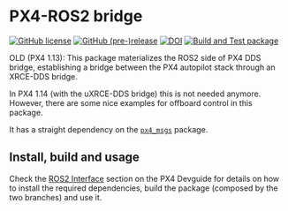 # PX4-ROS2 bridge

[![GitHub license](https://img.shields.io/github/license/PX4/px4_ros_com.svg)](https://github.com/PX4/px4_ros_com/blob/master/LICENSE) [![GitHub (pre-)release](https://img.shields.io/github/release-pre/PX4/px4_ros_com.svg)](https://github.com/PX4/px4_ros_com/releases/tag/beta) [![DOI](https://zenodo.org/badge/142936318.svg)](https://zenodo.org/badge/latestdoi/142936318) [![Build and Test package](https://github.com/PX4/px4_ros_com/workflows/Build%20and%20Test%20package/badge.svg?branch=master)](https://github.com/PX4/px4_ros_com/actions)

OLD (PX4 1.13): This package materializes the ROS2 side of PX4 DDS bridge, establishing a bridge between the PX4 autopilot stack through an XRCE-DDS bridge.

In PX4 1.14 (with the uXRCE-DDS bridge) this is not needed anymore. However, there are some nice examples for offboard control in this package.

It has a straight dependency on the [`px4_msgs`](https://github.com/PX4/px4_msgs) package.

## Install, build and usage

Check the [ROS2 Interface](https://dev.px4.io/en/middleware/micrortps.html) section on the PX4 Devguide for details on how to install the required dependencies, build the package (composed by the two branches) and use it.

